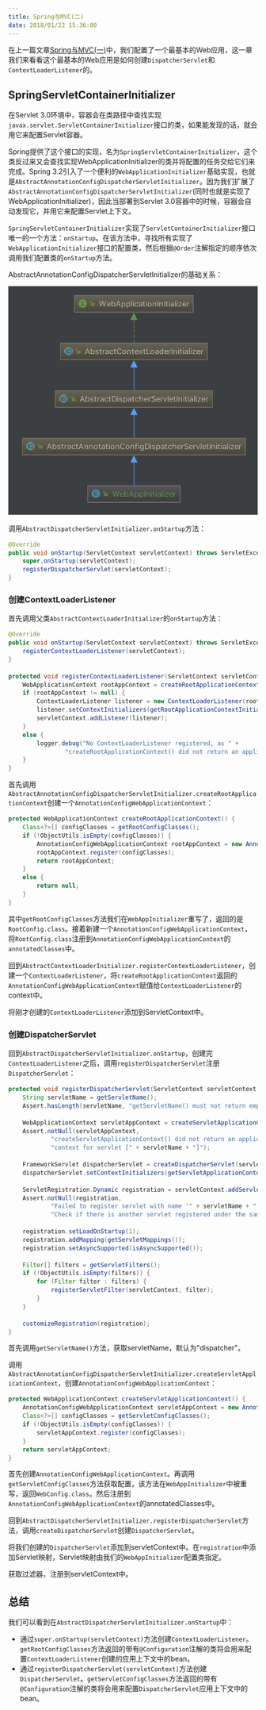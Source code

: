 ```yaml
---
title: Spring与MVC(二)
date: 2018/01/22 15:36:00
---
```


在上一篇文章[Spring与MVC(一)][1]中，我们配置了一个最基本的Web应用，这一章我们来看看这个最基本的Web应用是如何创建`DispatcherServlet`和`ContextLoaderListener`的。
<!-- more -->
## SpringServletContainerInitializer

在Servlet 3.0环境中，容器会在类路径中查找实现`javax.servlet.ServletContainerInitializer`接口的类，如果能发现的话，就会用它来配置Servlet容器。

Spring提供了这个接口的实现，名为`SpringServletContainerInitializer`，这个类反过来又会查找实现WebApplicationInitializer的类并将配置的任务交给它们来完成。Spring 3.2引入了一个便利的`WebApplicationInitializer`基础实现，也就是`AbstractAnnotationConfigDispatcherServletInitializer`。因为我们扩展了`AbstractAnnotationConfigDispatcherServletInitializer`(同时也就是实现了WebApplicationInitializer)，因此当部署到Servlet 3.0容器中的时候，容器会自动发现它，并用它来配置Servlet上下文。

`SpringServletContainerInitializer`实现了`ServletContainerInitializer`接口唯一的一个方法：`onStartup`。在该方法中，寻找所有实现了`WebApplicationInitializer`接口的配置类，然后根据`@Order`注解指定的顺序依次调用我们配置类的`onStartup`方法。

AbstractAnnotationConfigDispatcherServletInitializer的基础关系：

![AbstractAnnotationConfigDispatcherServletInitialize](media/AbstractAnnotationConfigDispatcherServletInitializer.png)


调用`AbstractDispatcherServletInitializer.onStartup`方法：

```java
@Override
public void onStartup(ServletContext servletContext) throws ServletException {
	super.onStartup(servletContext);
	registerDispatcherServlet(servletContext);
}
```

### 创建ContextLoaderListener

首先调用父类`AbstractContextLoaderInitializer`的`onStartup`方法：

```java
@Override
public void onStartup(ServletContext servletContext) throws ServletException {
	registerContextLoaderListener(servletContext);
}

protected void registerContextLoaderListener(ServletContext servletContext) {
	WebApplicationContext rootAppContext = createRootApplicationContext();
	if (rootAppContext != null) {
		ContextLoaderListener listener = new ContextLoaderListener(rootAppContext);
		listener.setContextInitializers(getRootApplicationContextInitializers());
		servletContext.addListener(listener);
	}
	else {
		logger.debug("No ContextLoaderListener registered, as " +
				"createRootApplicationContext() did not return an application context");
	}
}
```

首先调用`AbstractAnnotationConfigDispatcherServletInitializer.createRootApplicationContext`创建一个`AnnotationConfigWebApplicationContext`：

```java
protected WebApplicationContext createRootApplicationContext() {
	Class<?>[] configClasses = getRootConfigClasses();
	if (!ObjectUtils.isEmpty(configClasses)) {
		AnnotationConfigWebApplicationContext rootAppContext = new AnnotationConfigWebApplicationContext();
		rootAppContext.register(configClasses);
		return rootAppContext;
	}
	else {
		return null;
	}
}
```

其中`getRootConfigClasses`方法我们在`WebAppInitializer`重写了，返回的是`RootConfig.class`。接着新建一个`AnnotationConfigWebApplicationContext`，将`RootConfig.class`注册到`AnnotationConfigWebApplicationContext`的`annotatedClasses`中。

回到`AbstractContextLoaderInitializer.registerContextLoaderListener`，创建一个`ContextLoaderListener`，将`createRootApplicationContext`返回的`AnnotationConfigWebApplicationContext`赋值给`ContextLoaderListener`的context中。

将刚才创建的`ContextLoaderListener`添加到ServletContext中。

### 创建DispatcherServlet

回到`AbstractDispatcherServletInitializer.onStartup`，创建完`ContextLoaderListener`之后，调用`registerDispatcherServlet`注册`DispatcherServlet`：

```java
protected void registerDispatcherServlet(ServletContext servletContext) {
	String servletName = getServletName();
	Assert.hasLength(servletName, "getServletName() must not return empty or null");

	WebApplicationContext servletAppContext = createServletApplicationContext();
	Assert.notNull(servletAppContext,
			"createServletApplicationContext() did not return an application " +
			"context for servlet [" + servletName + "]");

	FrameworkServlet dispatcherServlet = createDispatcherServlet(servletAppContext);
	dispatcherServlet.setContextInitializers(getServletApplicationContextInitializers());

	ServletRegistration.Dynamic registration = servletContext.addServlet(servletName, dispatcherServlet);
	Assert.notNull(registration,
			"Failed to register servlet with name '" + servletName + "'." +
			"Check if there is another servlet registered under the same name.");

	registration.setLoadOnStartup(1);
	registration.addMapping(getServletMappings());
	registration.setAsyncSupported(isAsyncSupported());

	Filter[] filters = getServletFilters();
	if (!ObjectUtils.isEmpty(filters)) {
		for (Filter filter : filters) {
			registerServletFilter(servletContext, filter);
		}
	}

	customizeRegistration(registration);
}
```

首先调用`getServletName()`方法，获取servletName，默认为"dispatcher"。

调用`AbstractAnnotationConfigDispatcherServletInitializer.createServletApplicationContext`，创建`AnnotationConfigWebApplicationContext`：

```java
protected WebApplicationContext createServletApplicationContext() {
	AnnotationConfigWebApplicationContext servletAppContext = new AnnotationConfigWebApplicationContext();
	Class<?>[] configClasses = getServletConfigClasses();
	if (!ObjectUtils.isEmpty(configClasses)) {
		servletAppContext.register(configClasses);
	}
	return servletAppContext;
}
```

首先创建`AnnotationConfigWebApplicationContext`。再调用`getServletConfigClasses`方法获取配置，该方法在`WebAppInitializer`中被重写，返回`WebConfig.class`。然后注册到`AnnotationConfigWebApplicationContext`的annotatedClasses中。

回到`AbstractDispatcherServletInitializer.registerDispatcherServlet`方法，调用`createDispatcherServlet`创建`DispatcherServlet`。

将我们创建的`DispatcherServlet`添加到servletContext中。在`registration`中添加Servlet映射，Servlet映射由我们的`WebAppInitializer`配置类指定。

获取过滤器，注册到servletContext中。

## 总结

我们可以看到在`AbstractDispatcherServletInitializer.onStartup`中：

- 通过`super.onStartup(servletContext)`方法创建`ContextLoaderListener`。`getRootConfigClasses`方法返回的带有`@Configuration`注解的类将会用来配置`ContextLoaderListener`创建的应用上下文中的bean。
- 通过`registerDispatcherServlet(servletContext)`方法创建`DispatcherServlet`。`getServletConfigClasses`方法返回的带有`@Configuration`注解的类将会用来配置`DispatcherServlet`应用上下文中的bean。

[1]: /articles/Spring/Spring与MVC(一).html


